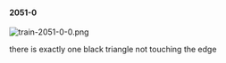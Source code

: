 #### 2051-0
![train-2051-0-0.png](https://github.com/lil-lab/nlvr/raw/master/nlvr/train/images/67/train-2051-0-0.png "train-2051-0-0.png")

there is exactly one black triangle not touching the edge